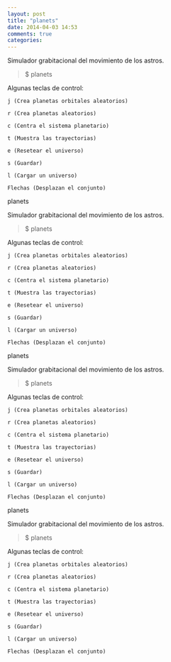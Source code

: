 ```yaml
---
layout: post
title: "planets"
date: 2014-04-03 14:53
comments: true
categories: 
---
```

Simulador grabitacional del movimiento de los astros.

>$ planets

Algunas teclas de control:

	j (Crea planetas orbitales aleatorios)

	r (Crea planetas aleatorios)

	c (Centra el sistema planetario)

	t (Muestra las trayectorias)

	e (Resetear el universo)

	s (Guardar)

	l (Cargar un universo)

	Flechas (Desplazan el conjunto)

planets

Simulador grabitacional del movimiento de los astros.

>$ planets

Algunas teclas de control:

	j (Crea planetas orbitales aleatorios)

	r (Crea planetas aleatorios)

	c (Centra el sistema planetario)

	t (Muestra las trayectorias)

	e (Resetear el universo)

	s (Guardar)

	l (Cargar un universo)

	Flechas (Desplazan el conjunto)

planets

Simulador grabitacional del movimiento de los astros.

>$ planets

Algunas teclas de control:

	j (Crea planetas orbitales aleatorios)

	r (Crea planetas aleatorios)

	c (Centra el sistema planetario)

	t (Muestra las trayectorias)

	e (Resetear el universo)

	s (Guardar)

	l (Cargar un universo)

	Flechas (Desplazan el conjunto)

planets

Simulador grabitacional del movimiento de los astros.

>$ planets

Algunas teclas de control:

	j (Crea planetas orbitales aleatorios)

	r (Crea planetas aleatorios)

	c (Centra el sistema planetario)

	t (Muestra las trayectorias)

	e (Resetear el universo)

	s (Guardar)

	l (Cargar un universo)

	Flechas (Desplazan el conjunto)


